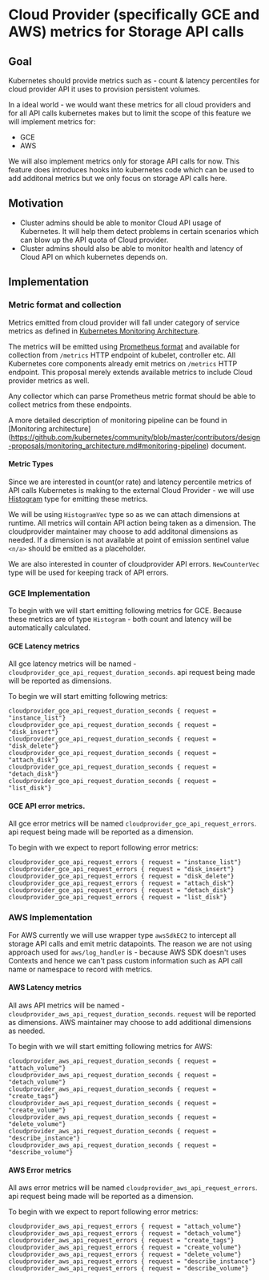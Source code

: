 # Cloud Provider (specifically GCE and AWS) metrics for Storage API calls

## Goal

Kubernetes should provide metrics such as - count & latency percentiles
for cloud provider API it uses to provision persistent volumes.

In a ideal world - we would want these metrics for all cloud providers
and for all API calls kubernetes makes but to limit the scope of this feature
we will implement metrics for:

* GCE
* AWS

We will also implement metrics only for storage API calls for now. This feature
does introduces hooks into kubernetes code which can be used to add additonal metrics
but we only focus on storage API calls here.

## Motivation

* Cluster admins should be able to monitor Cloud API usage of Kubernetes. It will help
  them detect problems in certain scenarios which can blow up the API quota of Cloud
  provider.
* Cluster admins should also be able to monitor health and latency of Cloud API on
  which kubernetes depends on.

## Implementation

### Metric format and collection

Metrics emitted from cloud provider will fall under category of service metrics
as defined in [Kubernetes Monitoring Architecture](https://github.com/kubernetes/community/blob/master/contributors/design-proposals/monitoring_architecture.md).


The metrics will be emitted using [Prometheus format](https://prometheus.io/docs/instrumenting/exposition_formats/) and available for collection
from `/metrics` HTTP endpoint of kubelet, controller etc. All Kubernetes core components already emit
metrics on `/metrics` HTTP endpoint. This proposal merely extends available metrics to include Cloud provider metrics as well.


Any collector which can parse Prometheus metric format should be able to collect
metrics from these endpoints.

A more detailed description of monitoring pipeline can be found in [Monitoring architecture] (https://github.com/kubernetes/community/blob/master/contributors/design-proposals/monitoring_architecture.md#monitoring-pipeline) document.


#### Metric Types

Since we are interested in count(or rate) and latency percentile metrics of API calls Kubernetes is making to
the external Cloud Provider - we will use [Histogram](https://prometheus.io/docs/practices/histograms/) type for
emitting these metrics.

We will be using `HistogramVec` type so as we can attach dimensions at runtime. All metrics will contain API action
being taken as a dimension. The cloudprovider maintainer may choose to add additonal dimensions as needed. If a
dimension is not available at point of emission sentinel value `<n/a>` should be emitted as a placeholder.

We are also interested in counter of cloudprovider API errors. `NewCounterVec` type will be used for keeping
track of API errors.

### GCE Implementation

To begin with we will start emitting following metrics for GCE. Because these metrics are of type
`Histogram` - both count and latency will be automatically calculated.

#### GCE Latency metrics

All gce latency metrics will be named - `cloudprovider_gce_api_request_duration_seconds`. api request
being made will be reported as dimensions.


To begin we will start emitting following metrics:

```
cloudprovider_gce_api_request_duration_seconds { request = "instance_list"}
cloudprovider_gce_api_request_duration_seconds { request = "disk_insert"}
cloudprovider_gce_api_request_duration_seconds { request = "disk_delete"}
cloudprovider_gce_api_request_duration_seconds { request = "attach_disk"}
cloudprovider_gce_api_request_duration_seconds { request = "detach_disk"}
cloudprovider_gce_api_request_duration_seconds { request = "list_disk"}
```

#### GCE API error metrics.

All gce error metrics will be named `cloudprovider_gce_api_request_errors`. api request being made will be
reported as a dimension.

To begin with we expect to report following error metrics:

```
cloudprovider_gce_api_request_errors { request = "instance_list"}
cloudprovider_gce_api_request_errors { request = "disk_insert"}
cloudprovider_gce_api_request_errors { request = "disk_delete"}
cloudprovider_gce_api_request_errors { request = "attach_disk"}
cloudprovider_gce_api_request_errors { request = "detach_disk"}
cloudprovider_gce_api_request_errors { request = "list_disk"}
```


### AWS Implementation

For AWS currently we will use wrapper type `awsSdkEC2` to intercept all storage API calls and
emit metric datapoints.  The reason we are not using approach used for `aws/log_handler` is - because AWS SDK doesn't uses Contexts and hence we can't pass custom information such as API call name or namespace to record with metrics.


#### AWS Latency metrics

All aws API metrics will be named - `cloudprovider_aws_api_request_duration_seconds`. `request` will be reported as dimensions.
AWS maintainer may choose to add additional dimensions as needed.

To begin with we will start emitting following metrics for AWS:

```
cloudprovider_aws_api_request_duration_seconds { request = "attach_volume"}
cloudprovider_aws_api_request_duration_seconds { request = "detach_volume"}
cloudprovider_aws_api_request_duration_seconds { request = "create_tags"}
cloudprovider_aws_api_request_duration_seconds { request = "create_volume"}
cloudprovider_aws_api_request_duration_seconds { request = "delete_volume"}
cloudprovider_aws_api_request_duration_seconds { request = "describe_instance"}
cloudprovider_aws_api_request_duration_seconds { request = "describe_volume"}
```

#### AWS Error metrics

All aws error metrics will be named `cloudprovider_aws_api_request_errors`. api request being made will be
reported as a dimension.

To begin with we expect to report following error metrics:

```
cloudprovider_aws_api_request_errors { request = "attach_volume"}
cloudprovider_aws_api_request_errors { request = "detach_volume"}
cloudprovider_aws_api_request_errors { request = "create_tags"}
cloudprovider_aws_api_request_errors { request = "create_volume"}
cloudprovider_aws_api_request_errors { request = "delete_volume"}
cloudprovider_aws_api_request_errors { request = "describe_instance"}
cloudprovider_aws_api_request_errors { request = "describe_volume"}
```
